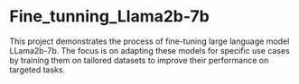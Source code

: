 # Fine_tunning_Llama2b-7b
This project demonstrates the process of fine-tuning large language model LLama2b-7b. The focus is on adapting these models for specific use cases by training them on tailored datasets to improve their performance on targeted tasks.
